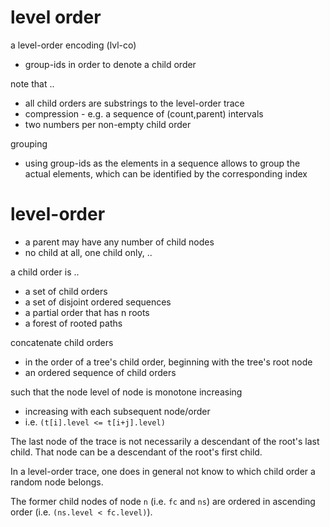 
# level order

a level-order encoding (lvl-co)
- group-ids in order to denote a child order

note that ..
- all child orders are substrings to the level-order trace
- compression - e.g. a sequence of (count,parent) intervals
- two numbers per non-empty child order

grouping
- using group-ids as the elements in a sequence
  allows to group the actual elements, which
  can be identified by the corresponding index

# level-order

- a parent may have any number of child nodes
- no child at all, one child only, ..

a child order is ..
- a set of child orders
- a set of disjoint ordered sequences
- a partial order that has n roots
- a forest of rooted paths

concatenate child orders
- in the order of a tree's child order,
  beginning with the tree's root node
- an ordered sequence of child orders

such that the node level of node is monotone increasing
- increasing with each subsequent node/order
- i.e. `(t[i].level <= t[i+j].level)`

The last node of the trace is not necessarily a descendant of the root's
last child. That node can be a descendant of the root's first child.

In a level-order trace, one does in general not know to which child order
a random node belongs.

The former child nodes of node `n` (i.e. `fc` and `ns`) are ordered in
ascending order (i.e. `(ns.level < fc.level)`).
